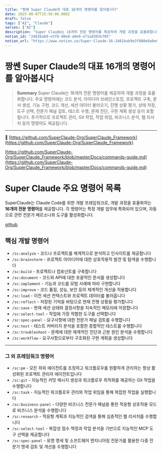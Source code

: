 ```yaml
---
title: "짱쎈 Super Claude의 대표 16개의 명령어를 알아봅시다"
date: 2025-08-07T15:56:00.000Z
draft: false
tags: ["AI", "Claude"]
series: ["AI"]
description: "Super Claude는 16개의 전문 명령어를 제공하여 개발 과정을 효율화합니다. 주요 명령어에는 코드 분석, 아이디어 브레인스토밍, 프로젝트 구축, 문서 생성, 기능 구현, 코드 개선, 세션 데이터 불러오기, 진행 상황 평가, 상태 저장, 도구 선택, 전문가 패널 검토, 테스트 수행, 문제 진단, 구현 계획 생성 등이 포함됩니다. 추가적으로 프로젝트 관리, Git 작업, 작업 위임, 비즈니스 분석, 웹 리서치 등의 명령어도 제공됩니다."
notion_id: "2481bab9-e3f8-80e8-a0e0-e71ad303e705"
notion_url: "https://www.notion.so/Super-Claude-16-2481bab9e3f880e8a0e0e71ad303e705"
---
```


# 짱쎈 Super Claude의 대표 16개의 명령어를 알아봅시다

> **Summary**
> Super Claude는 16개의 전문 명령어를 제공하여 개발 과정을 효율화합니다. 주요 명령어에는 코드 분석, 아이디어 브레인스토밍, 프로젝트 구축, 문서 생성, 기능 구현, 코드 개선, 세션 데이터 불러오기, 진행 상황 평가, 상태 저장, 도구 선택, 전문가 패널 검토, 테스트 수행, 문제 진단, 구현 계획 생성 등이 포함됩니다. 추가적으로 프로젝트 관리, Git 작업, 작업 위임, 비즈니스 분석, 웹 리서치 등의 명령어도 제공됩니다.

---

🔗 [https://github.com/SuperClaude-Org/SuperClaude_Framework](https://github.com/SuperClaude-Org/SuperClaude_Framework)

[https://github.com/SuperClaude-Org/SuperClaude_Framework/blob/master/Docs/commands-guide.md](https://github.com/SuperClaude-Org/SuperClaude_Framework/blob/master/Docs/commands-guide.md)

# Super Claude 주요 명령어 목록

SuperClaude는 Claude Code를 위한 개발 프레임워크로, 개발 과정을 효율화하는 **16개의 전문 명령어**를 제공합니다. 각 명령어는 특정 개발 업무에 특화되어 있으며, 자동으로 관련 전문가 페르소나와 도구를 활성화합니다.

[github](https://github.com/SuperClaude-Org/SuperClaude_Framework)

## 핵심 개발 명령어

- `/sc:analyze` - 코드나 프로젝트를 체계적으로 분석하고 인사이트를 제공합니다
- `/sc:brainstorm` - 프로젝트 아이디어에 대한 상호작용적 발견 및 탐색을 수행합니다
- `/sc:build` - 프로젝트나 컴포넌트를 구축합니다
- `/sc:document` - 코드와 API에 대한 포괄적인 문서를 생성합니다
- `/sc:implement` - 기능과 코드를 모범 사례에 따라 구현합니다
- `/sc:improve` - 코드 품질, 성능, 보안 등의 체계적인 개선을 적용합니다
- `/sc:load` - 이전 세션 컨텍스트와 프로젝트 데이터를 불러옵니다
- `/sc:reflect` - 저장된 기억을 바탕으로 현재 진행 상황을 평가합니다
- `/sc:save` - 현재 세션 상태와 결정사항을 지속적인 메모리에 저장합니다
- `/sc:select-tool` - 작업에 가장 적합한 도구를 선택합니다
- `/sc:spec-panel` - 요구사항에 대한 전문가 패널 검토를 수행합니다
- `/sc:test` - 테스트 커버리지 분석을 포함한 종합적인 테스트를 수행합니다
- `/sc:troubleshoot` - 문제에 대한 체계적인 진단과 근본 원인 분석을 수행합니다
- `/sc:workflow` - 요구사항으로부터 구조화된 구현 계획을 생성합니다
---

### 그 외 프레임워크 명령어

- `/sc:pm` - 모든 하위 에이전트를 조정하고 워크플로우를 원활하게 관리하는 항상 활성화된 프로젝트 관리자 에이전트입니다
- `/sc:git` - 지능적인 커밋 메시지 생성과 워크플로우 최적화를 제공하는 Git 작업을 수행합니다
- `/sc:task` - 지능적인 워크플로우 관리와 작업 위임을 통해 복잡한 작업을 실행합니다
- `/sc:business-panel` - 다양한 비즈니스 전문가 패널을 통한 적응형 상호작용 모드로 비즈니스 분석을 수행합니다
- `/sc:research` - 적응형 계획과 지능적인 검색을 통해 심층적인 웹 리서치를 수행합니다
- `/sc:select-tool` - 복잡성 점수 책정과 작업 분석을 기반으로 지능적인 MCP 도구 선택을 제공합니다
- `/sc:spec-panel` - 유명 명세 및 소프트웨어 엔지니어링 전문가를 활용한 다중 전문가 명세 검토 및 개선을 수행합니다

